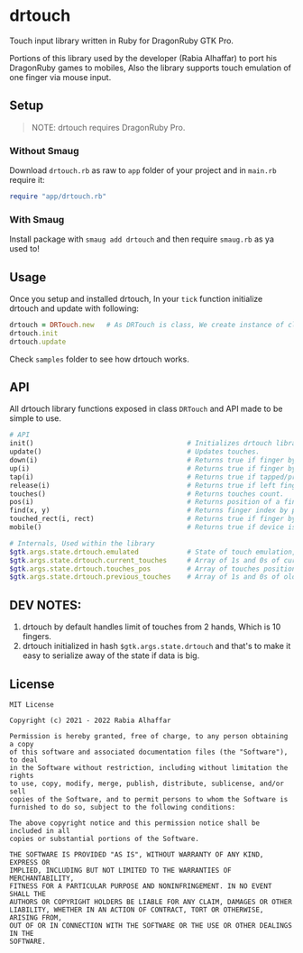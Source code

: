 # drtouch

Touch input library written in Ruby for DragonRuby GTK Pro.

Portions of this library used by the developer (Rabia Alhaffar) to port his DragonRuby games to mobiles, Also the library supports touch emulation of one finger via mouse input.

## Setup

> NOTE: drtouch requires DragonRuby Pro.

### Without Smaug

Download `drtouch.rb` as raw to `app` folder of your project and in `main.rb` require it:

```rb
require "app/drtouch.rb"
```

### With Smaug

Install package with `smaug add drtouch` and then require `smaug.rb` as ya used to!

## Usage

Once you setup and installed drtouch, In your `tick` function initialize drtouch and update with following:

```rb
drtouch = DRTouch.new   # As DRTouch is class, We create instance of class
drtouch.init
drtouch.update
```

Check `samples` folder to see how drtouch works.

## API

All drtouch library functions exposed in class `DRTouch` and API made to be simple to use.

```rb
# API
init()                                      # Initializes drtouch library.
update()                                    # Updates touches. 
down(i)                                     # Returns true if finger by index held/exists on screen or false if not.
up(i)                                       # Returns true if finger by index not on screen or false if not.
tap(i)                                      # Returns true if tapped/pressed with finger by index on screen or false if not.
release(i)                                  # Returns true if left finger by index after tap on screen or false if not.
touches()                                   # Returns touches count.
pos(i)                                      # Returns position of a finger touch on screen by index.
find(x, y)                                  # Returns finger index by position.
touched_rect(i, rect)                       # Returns true if finger by index touches a rectangle on screen or false if not.
mobile()                                    # Returns true if device is mobile or false if not.

# Internals, Used within the library
$gtk.args.state.drtouch.emulated            # State of touch emulation, 1 if emulated via mouse of 0 if on mobile.
$gtk.args.state.drtouch.current_touches     # Array of 1s and 0s of current touches state.
$gtk.args.state.drtouch.touches_pos         # Array of touches positions.
$gtk.args.state.drtouch.previous_touches    # Array of 1s and 0s of old touches state.
```

## DEV NOTES:

1. drtouch by default handles limit of touches from 2 hands, Which is 10 fingers.
2. drtouch initialized in hash `$gtk.args.state.drtouch` and that's to make it easy to serialize away of the state if data is big.

## License

```
MIT License

Copyright (c) 2021 - 2022 Rabia Alhaffar

Permission is hereby granted, free of charge, to any person obtaining a copy
of this software and associated documentation files (the "Software"), to deal
in the Software without restriction, including without limitation the rights
to use, copy, modify, merge, publish, distribute, sublicense, and/or sell
copies of the Software, and to permit persons to whom the Software is
furnished to do so, subject to the following conditions:

The above copyright notice and this permission notice shall be included in all
copies or substantial portions of the Software.

THE SOFTWARE IS PROVIDED "AS IS", WITHOUT WARRANTY OF ANY KIND, EXPRESS OR
IMPLIED, INCLUDING BUT NOT LIMITED TO THE WARRANTIES OF MERCHANTABILITY,
FITNESS FOR A PARTICULAR PURPOSE AND NONINFRINGEMENT. IN NO EVENT SHALL THE
AUTHORS OR COPYRIGHT HOLDERS BE LIABLE FOR ANY CLAIM, DAMAGES OR OTHER
LIABILITY, WHETHER IN AN ACTION OF CONTRACT, TORT OR OTHERWISE, ARISING FROM,
OUT OF OR IN CONNECTION WITH THE SOFTWARE OR THE USE OR OTHER DEALINGS IN THE
SOFTWARE.
```
